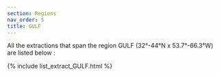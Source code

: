 ```yaml
---
section: Regions
nav_order: 5
title: GULF
---
```


All the extractions that span the region GULF (32°-44°N x 53.7°-66.3°W) are listed below :

{% include list_extract_GULF.html %}

